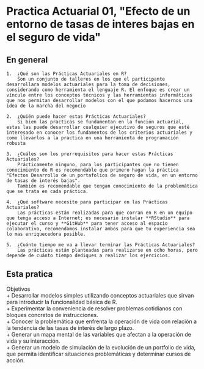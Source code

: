 # Practica Actuarial 01, "Efecto de un entorno de tasas de interes bajas en el seguro de vida"

## En general

    1.	¿Qué son las Prácticas Actuariales en R?   
        Son un conjunto de talleres en los que el participante desarrollara modelos actuariales para la toma de decisiones, considerando como herramienta el lenguaje R. El enfoque es crear un vínculo entre los conceptos técnicos y las herramientas informáticas que nos permitan desarrollar modelos con el que podamos hacernos una idea de la marcha del negocio

    2.	¿Quién puede hacer estas Prácticas Actuariales?  
        Si bien las practicas se fundamentan en la función actuarial, estas las puede desarrollar cualquier ejecutivo de seguros que esté interesado en conocer los fundamentos de los criterios actuariales y como llevarlos a la practica en una herramienta de programación robusta

    3.	¿Cuáles son los prerrequisitos para hacer estas Prácticas Actuariales?   
        Prácticamente ninguno, para los participantes que no tienen conocimiento de R es recomendable que primero hagan la práctica "Efectos Desarrollo de un portafolios de seguro de vida, en un entorno de tasas de interés bajas". 
        También es recomendable que tengan conocimiento de la problemática que se trata en cada práctica.
		
    4.	¿Qué software necesito para participar en las Prácticas Actuariales? 
        Las prácticas están realizadas para que corran en R en un equipo que tenga acceso a Internet; es necesario instalar **RStudio** para ejecutar el curso y **GitHub** para tener acceso al espacio colaborativo, recomendamos instalar ambos para que tu experiencia sea lo mas enriquecedora posible.
    
	5.	¿Cuánto tiempo me va a llevar terminar las Prácticas Actuariales?  
        Las prácticas están planteadas para realizarse en ocho horas, pero depende de cuánto tiempo dediques a realizar los ejercicios. 	

## Esta pratica

Objetivos  
    + Desarrollar modelos simples utilizando conceptos actuariales que sirvan para introducir la funcionalidad básica de R.   
	+ Experimentar la conveniencia de resolver problemas cotidianos con bloques concretos de instrucciones.    
	+ Conocer la problemática que enfrenta la operación de vida con relación a la tendencia de las tasas de interés de largo plazo.  
	+ Generar un mapa mental de las variables que afectan a la operación de vida y su interacción.  
    + Generar un modelo de simulación de la evolución de un portfolio de vida, que permita identificar situaciones problemáticas y determinar cursos de acción.  




